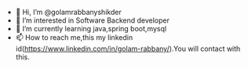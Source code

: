 - 👋 Hi, I’m @golamrabbanyshikder
- 👀 I’m interested in Software Backend developer
- 🌱 I’m currently learning java,spring boot,mysql
- 📫 How to reach me,this my linkedin id(https://www.linkedin.com/in/golam-rabbany/).You will contact with this.

<!---
golamrabbanyshikder/golamrabbanyshikder is a ✨ special ✨ repository because its `README.md` (this file) appears on your GitHub profile.
You can click the Preview link to take a look at your changes.
--->
